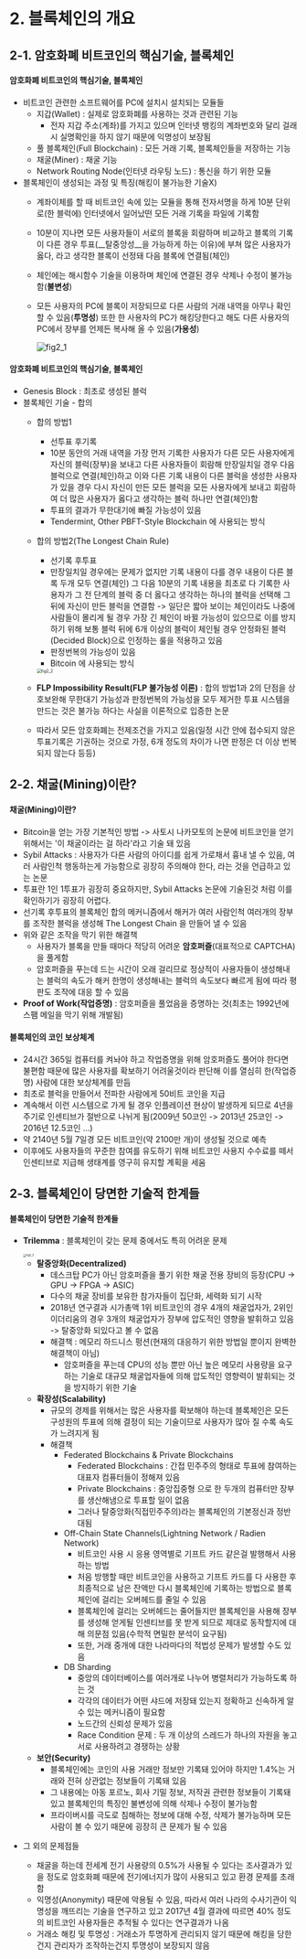# 2. 블록체인의 개요



## 2-1. 암호화폐 비트코인의 핵심기술, 블록체인

#### 암호화폐 비트코인의 핵심기술, 블록체인

- 비트코인 관련한 소프트웨어를 PC에 설치시 설치되는 모듈들
  - 지갑(Wallet) : 실제로 암호화폐를 사용하는 것과 관련된 기능
    - 전자 지갑 주소(계좌)를 가지고 있으며 인터넷 뱅킹의 계좌번호와 달리 걸래시 실명확인을 하지 않기 때문에  익명성이 보장됨
  - 풀 블록체인(Full Blockchain) : 모든 거래 기록, 블록체인들을 저장하는 기능
  - 채굴(Miner) : 채굴 기능
  - Network Routing Node(인터넷 라우팅 노드) : 통신을 하기 위한 모듈
- 블록체인이 생성되는 과정 및 특징(해킹이 불가능한 기술X)
  - 계좌이체를 할 때 비트코인 속에 있는 모듈을 통해 전자서명을 하게 10분 단위로(한 블럭에) 인터넷에서 일어났떤 모든 거래 기록을 파일에 기록함
  
  - 10분이 지나면 모든 사용자들이 서로의 블록을 회람하며 비교하고 블록의 기록이 다른 경우 투표(__탈중앙성__을 가능하게 하는 이유)에 부쳐 많은 사용자가 옳다, 라고 생각한 블록이 선정돼 다음 블록에 연결됨(체인)
  
  - 체인에는 해시함수 기술을 이용하며 체인에 연결된 경우 삭제나 수정이 불가능함(__불변성__)
  
  - 모든 사용자의 PC에 블록이 저장되므로 다른 사람의 거래 내역을 아무나 확인 할 수 있음(__투명성__) 또한 한 사용자의 PC가 해킹당한다고 해도 다른 사용자의 PC에서 장부를 언제든 복사해 올 수 있음(__가용성__)
  
    ![fig2_1](assets/fig2_1.png)

#### 암호화폐 비트코인의 핵심기술, 블록체인

- Genesis Block : 최초로 생성된 블럭
- 블록체인 기술 - 합의
  - 합의 방법1
    - 선투표 후기록
    - 10분 동안의 거래 내역을 가장 먼저 기록한 사용자가 다른 모든 사용자에게 자신의 블럭(장부)을 보내고 다른 사용자들이 회람해 만장일치일 경우 다음 블럭으로 연결(체인)하고 이와 다른 기록 내용이 다른 블럭을 생성한 사용자가 있을 경우 다시 자신이 만든 모든 블럭을 모든 사용자에게 보내고 회람하여 더 많은 사용자가 옳다고 생각하는 블럭 하나만 연결(체인)함
    - 투표의 결과가 무한대기에 빠질 가능성이 있음
    - Tendermint, Other PBFT-Style Blockchain 에 사용되는 방식
  - 합의 방법2(The Longest Chain Rule)
    - 선기록 후투표
    - 만장일치일 경우에는 문제가 없지만 기록 내용이 다를 경우 내용이 다른 블록 두개 모두 연결(체인) 그 다음 10분의 기록 내용을 최초로 다 기록한 사용자가 그 전 단계의 블럭 중 더 옳다고 생각하는 하나의 블럭을 선택해 그 뒤에 자신이 만든 블럭을 연결함 -> 일단은 짧아 보이는 체인이라도 나중에 사람들이 몰리게 될 경우 가장 긴 체인이 바뀔 가능성이 있으므로 이를 방지하기 위해 보통 블럭 뒤에  6개 이상의 블럭이 체인될 경우 안정화된 블럭(Decided Block)으로 인정하는 룰을 적용하고 있음
    - 판정번복의 가능성이 있음
    - Bitcoin 에 사용되는 방식
    
    <img src="assets/fig2_2.png" alt="fig2_2" style="zoom:50%;" />
    
  - __FLP Impossibility Result(FLP 불가능성 이론)__ : 합의 방법1과 2의 단점을 상호보완해 무한대기 가능성과 판정번복의 가능성을 모두 제거한 투표 시스템을 만드는 것은 불가능 하다는 사실을 이론적으로 입증한 논문
  - 따라서 모든 암호화폐는 전제조건을 가지고 있음(일정 시간 안에 접수되지 않은 투표기록은 기권하는 것으로 가정, 6개 정도의 차이가 나면 판정은 더 이상 번복되지 않는다 등등)



## 2-2. 채굴(Mining)이란?


#### 채굴(Mining)이란?

- Bitcoin을 얻는 가장 기본적인 방법 -> 사토시 나카모토의 논문에 비트코인을 얻기 위해서는 '이 채굴이라는 걸 하라'라고 기술 돼 있음
- Sybil Attacks : 사용자가 다른 사람의 아이디를 쉽게 가로채서 흉내 낼 수 있음, 여러 사람인척 행동하는게 가능함으로 굉장히 주의해야 한다, 라는 것을 언급하고 있는 논문
- 투표란 1인 1투표가 굉장히 중요하지만, Sybil Attacks 논문에 기술된것 처럼 이를 확인하기가 굉장히 어렵다.
- 선기록 후투표의 블록체인 합의 메커니즘에서 해커가 여러 사람인척 여러개의 장부를 조작한 블럭을 생성해 The Longest Chain 을 만들어 낼 수 있음
- 위와 같은 조작을 막기 위한 해결책
  - 사용자가 블록을 만들 때마다 적당히 어려운 __암호퍼즐__(대표적으로 CAPTCHA)을 풀게함
  - 암호퍼즐을 푸는데 드는 시간이 오래 걸리므로 정상적이 사용자들이 생성해내는 블럭의 속도가 해커 한명이 생성해내는 블럭의 속도보다 빠르게 됨에 따라 평판도 조작에 대응 할 수 있음
- __Proof of Work(작업증명)__ : 암호퍼즐을 풀었음을 증명하는 것(최초는 1992년에 스팸 메일을 막기 위해 개발됨)

#### 블록체인의 코인 보상체계

- 24시간 365일 컴퓨터를 켜놔야 하고 작업증명을 위해 암호퍼즐도 풀어야 한다면 불편함 때문에 많은 사용자를 확보하기 어려울것이라 판단해 이를 열심히 한(작업증명) 사람에 대한 보상체계를 만듬
- 최초로 블럭을 만들어서 전파한 사람에게 50비트 코인을 지급
- 계속해서 이런 시스템으로 가게 될 경우 인플레이션 현상이 발생하게 되므로 4년을 주기로 인센티브가 절반으로 나뉘게 됨(2009년 50코인 -> 2013년 25코인 -> 2016년 12.5코인 ...)
- 약 2140년 5월 7일경 모든 비트코인(약 2100만 개)이 생성될 것으로 예측
- 이후에도 사용자들의 꾸준한 참여를 유도하기 위해 비트코인 사용지 수수료를 떼서 인센티브로 지급해 생태계를 영구히 유지할 계획을 세움



## 2-3. 블록체인이 당면한 기술적 한계들

#### 블록체인이 당면한 기술적 한계들

- __Trilemma__ : 블록체인이 갖는 문제 중에서도 특히 어려운 문제

  <img src="assets/fig2_3.png" alt="fig2_3" style="zoom:33%;" />

  - __탈중앙화(Decentralized)__
    - 데스크탑 PC가 아닌 암호퍼즐을 풀기 위한 채굴 전용 장비의 등장(CPU -> GPU -> FPGA -> ASIC)
    - 다수의 채굴 장비를 보유한 참가자들이 집단화, 세력화 되기 시작
    - 2018년 연구결과 시가총액 1위 비트코인의 경우 4개의 채굴업자가, 2위인 이더리움의 경우 3개의 채굴업자가 장부에 압도적인 영향을 발휘하고 있음 -> 탈중앙화 되있다고 볼 수 없음
    - 해결책 : 메모리 하드니스 펑션(현재의 대응하기 위한 방법일 뿐이지 완벽한 해결책이 아님)
      - 암호퍼즐을 푸는데 CPU의 성능 뿐만 아닌 높은 메모리 사용량을 요구하는 기술로 대규모 채굴업자들에 의해 압도적인 영향력이 발휘되는 것을 방지하기 위한 기술
  - __확장성(Scalability)__ 
    - 규모의 경제를 위해서는 많은 사용자를 확보해야 하는데 블록체인은 모든 구성원의 투표에 의해 결정이 되는 기술이므로 사용자가 많아 질 수록 속도가 느려지게 됨
    - 해결책
      - Federated Blockchains & Private Blockchains
        - Federated Blockchains : 간접 민주주의 형태로 투표에 참여하는 대표자 컴퓨터들이 정해져 있음
        - Private Blockchains : 중앙집중형 으로 한 두개의 컴퓨터만 장부를 생산해냄으로 투표할 일이 없음
        - 그러나 탈중앙화(직접민주주의)라는 블록체인의 기본정신과 정반대됨
      - Off-Chain State Channels(Lightning Network / Radien Network)
        - 비트코인 사용 시 응용 영역별로 기프트 카드 같은걸 발행해서 사용하는 방법
        - 처음 방행할 때만 비트코인을 사용하고 기프트 카드를 다 사용한 후 최종적으로 남은 잔액만 다시 블록체인에 기록하는 방법으로 블록체인에 걸리는 오버헤드를 줄일 수 있음
        - 블록체인에 걸리는 오버헤드는 줄어들지만 블록체인을 사용해 장부를 생성해 얻게될 인센티브를 못 받게 되므로 제대로 동작할지에 대해 의문점 있음(수학적 면밀한 분석이 요구됨)
        - 또한, 거래 중개에 대한 나라마다의 적법성 문제가 발생할 수도 있음
      - DB Sharding
        - 중앙의 데이터베이스를 여러개로 나누어 병렬처리가 가능하도록 하는 것
        - 각각의 데이터가 어떤 샤드에 저장돼 있는지 정확하고 신속하게 알 수 있는 메커니즘이 필요함
        - 노드간의 신뢰성 문제가 있음
        - Race Condition 문제 : 두 개 이상의 스레드가 하나의 자원을 놓고 서로 사용하려고 경쟁하는 상황
  - __보안(Security)__
    - 블록체인에는 코인의 사용 거래만 정보만 기록돼 있어야 하지만 1.4%는 거래와 전혀 상관없는 정보들이 기록돼 있음
    - 그 내용에는 아동 포르노, 회사 기밀 정보, 저작권 관련한 정보들이 기록돼 있고 블록체인의 특징인 불변성에 의해 삭제나 수정이 불가능함
    - 프라이버시를 극도로 침해하는 정보에 대해 수정, 삭제가 불가능하며 모든 사람이 볼 수 있기 때문에 굉장히 큰 문제가 될 수 있음

- 그 외의 문제점들

  - 채굴을 하는데 전세계 전기 사용량의 0.5%가 사용될 수 있다는 조사결과가 있을 정도로 암호화폐 때문에 전기에너지가 많이 사용되고 있고 환경 문제를 초래함
  - 익명성(Anonymity) 때문에 악용될 수 있음, 따라서 여러 나라의 수사기관이 익명성을 깨뜨리는 기술을 연구하고 있고 2017년 4월 결과에 따르면 40% 정도의 비트코인 사용자들은 추적될 수 있다는 연구결과가 나옴
  - 거래소 해킹 및 투명성 : 거래소가 투명하게 관리되지 않기 때문에 해킹을 당한건지 관리자가 조작하는건지 투명성이 보장되지 않음
